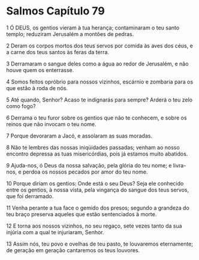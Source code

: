 # Salmos Capítulo 79

1	Ó DEUS, os gentios vieram à tua herança; contaminaram o teu santo templo; reduziram Jerusalém a montões de pedras.

2	Deram os corpos mortos dos teus servos por comida às aves dos céus, e a carne dos teus santos às feras da terra.

3	Derramaram o sangue deles como a água ao redor de Jerusalém, e não houve quem os enterrasse.

4	Somos feitos opróbrio para nossos vizinhos, escárnio e zombaria para os que estão à roda de nós.

5	Até quando, Senhor? Acaso te indignarás para sempre? Arderá o teu zelo como fogo?

6	Derrama o teu furor sobre os gentios que não te conhecem, e sobre os reinos que não invocam o teu nome.

7	Porque devoraram a Jacó, e assolaram as suas moradas.

8	Não te lembres das nossas iniqüidades passadas; venham ao nosso encontro depressa as tuas misericórdias, pois já estamos muito abatidos.

9	Ajuda-nos, ó Deus da nossa salvação, pela glória do teu nome; e livra-nos, e perdoa os nossos pecados por amor do teu nome.

10	Porque diriam os gentios: Onde está o seu Deus? Seja ele conhecido entre os gentios, à nossa vista, pela vingança do sangue dos teus servos, que foi derramado.

11	Venha perante a tua face o gemido dos presos; segundo a grandeza do teu braço preserva aqueles que estão sentenciados à morte.

12	E torna aos nossos vizinhos, no seu regaço, sete vezes tanto da sua injúria com a qual te injuriaram, Senhor.

13	Assim nós, teu povo e ovelhas de teu pasto, te louvaremos eternamente; de geração em geração cantaremos os teus louvores.

